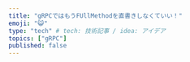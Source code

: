 ```yaml
---
title: "gRPCではもうFUllMethodを直書きしなくていい！"
emoji: "😺"
type: "tech" # tech: 技術記事 / idea: アイデア
topics: ["gRPC"]
published: false
---
```



